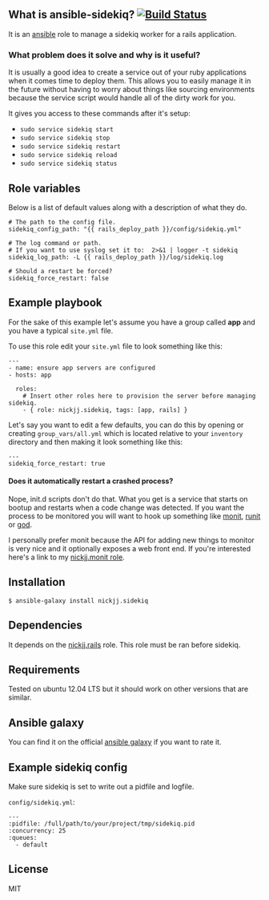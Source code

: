 ## What is ansible-sidekiq? [![Build Status](https://secure.travis-ci.org/nickjj/ansible-sidekiq.png)](http://travis-ci.org/nickjj/ansible-sidekiq)

It is an [ansible](http://www.ansible.com/home) role to manage a sidekiq worker for a rails application.

### What problem does it solve and why is it useful?

It is usually a good idea to create a service out of your ruby applications when it comes time to deploy them. This allows you to easily manage it in the future without having to worry about things like sourcing environments because the service script would handle all of the dirty work for you.

It gives you access to these commands after it's setup:

- `sudo service sidekiq start`
- `sudo service sidekiq stop`
- `sudo service sidekiq restart`
- `sudo service sidekiq reload`
- `sudo service sidekiq status`

## Role variables

Below is a list of default values along with a description of what they do.

```
# The path to the config file.
sidekiq_config_path: "{{ rails_deploy_path }}/config/sidekiq.yml"

# The log command or path.
# If you want to use syslog set it to:  2>&1 | logger -t sidekiq
sidekiq_log_path: -L {{ rails_deploy_path }}/log/sidekiq.log

# Should a restart be forced?
sidekiq_force_restart: false
```

## Example playbook

For the sake of this example let's assume you have a group called **app** and you have a typical `site.yml` file.

To use this role edit your `site.yml` file to look something like this:

```
---
- name: ensure app servers are configured
- hosts: app

  roles:
    # Insert other roles here to provision the server before managing sidekiq.
    - { role: nickjj.sidekiq, tags: [app, rails] }
```

Let's say you want to edit a few defaults, you can do this by opening or creating `group_vars/all.yml` which is located relative to your `inventory` directory and then making it look something like this:

```
---
sidekiq_force_restart: true
```

#### Does it automatically restart a crashed process?

Nope, init.d scripts don't do that. What you get is a service that starts on bootup and restarts when a code change was detected. If you want the process to be monitored you will want to hook up something like [monit](http://mmonit.com/monit), [runit](http://smarden.org/runit) or [god](http://godrb.com/).

I personally prefer monit because the API for adding new things to monitor is very nice and it optionally exposes a web front end. If you're interested here's a link to my [nickjj.monit role](https://github.com/nickjj/ansible-monit).

## Installation

`$ ansible-galaxy install nickjj.sidekiq`

## Dependencies

It depends on the [nickjj.rails](https://github.com/nickjj/ansible-rails) role. This role must be ran before sidekiq.

## Requirements

Tested on ubuntu 12.04 LTS but it should work on other versions that are similar.

## Ansible galaxy

You can find it on the official [ansible galaxy](https://galaxy.ansible.com/list#/roles/947) if you want to rate it.

## Example sidekiq config

Make sure sidekiq is set to write out a pidfile and logfile.

`config/sidekiq.yml`:

```
---
:pidfile: /full/path/to/your/project/tmp/sidekiq.pid
:concurrency: 25
:queues:
  - default
```

## License

MIT